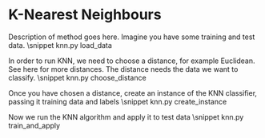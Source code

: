 # K-Nearest Neighbours
Description of method goes here. Imagine you have some training and test data.
\snippet knn.py	 load_data

In order to run KNN, we need to choose a distance, for example Euclidean.
See here for more distances. The distance needs the data we want to classify.
\snippet knn.py choose_distance

Once you have chosen a distance, create an instance of the KNN classifier, passing it training data and labels
\snippet knn.py	 create_instance

Now we run the KNN algorithm and apply it to test data
\snippet knn.py	 train_and_apply
